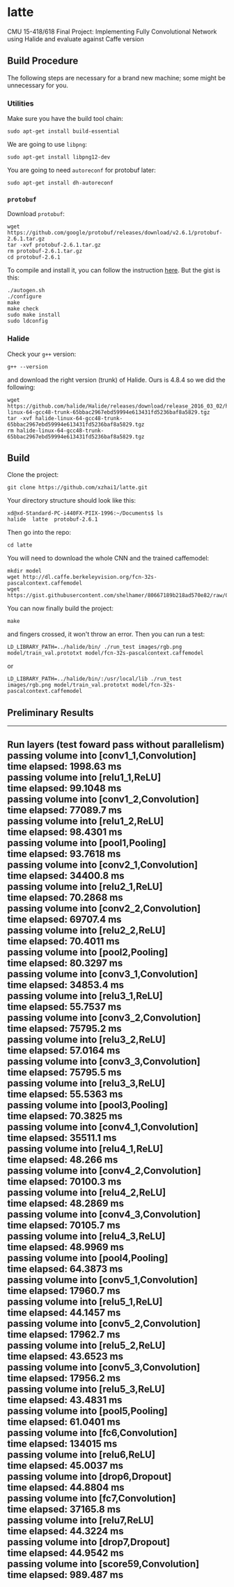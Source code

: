 # latte
CMU 15-418/618 Final Project: Implementing Fully Convolutional Network using Halide and evaluate against Caffe version

## Build Procedure
The following steps are necessary for a brand new machine; some might be unnecessary for you.

### Utilities
Make sure you have the build tool chain:

    sudo apt-get install build-essential

We are going to use ``libpng``:

    sudo apt-get install libpng12-dev

You are going to need ``autoreconf`` for protobuf later:

    sudo apt-get install dh-autoreconf
    
### ``protobuf``
Download ``protobuf``:

    wget https://github.com/google/protobuf/releases/download/v2.6.1/protobuf-2.6.1.tar.gz
    tar -xvf protobuf-2.6.1.tar.gz
    rm protobuf-2.6.1.tar.gz
    cd protobuf-2.6.1
    
To compile and install it, you can follow the instruction [here](https://github.com/google/protobuf/tree/master/src). But the gist is this:

    ./autogen.sh
	./configure
	make
	make check
	sudo make install
	sudo ldconfig
	
### Halide
Check your ``g++`` version:

    g++ --version
    
and download the right version (trunk) of Halide. Ours is 4.8.4 so we did the following:

    wget https://github.com/halide/Halide/releases/download/release_2016_03_02/halide-linux-64-gcc48-trunk-65bbac2967ebd59994e613431fd5236baf8a5829.tgz
    tar -xvf halide-linux-64-gcc48-trunk-65bbac2967ebd59994e613431fd5236baf8a5829.tgz
    rm halide-linux-64-gcc48-trunk-65bbac2967ebd59994e613431fd5236baf8a5829.tgz

## Build
Clone the project:

    git clone https://github.com/xzhai1/latte.git
    
Your directory structure should look like this:

    xd@xd-Standard-PC-i440FX-PIIX-1996:~/Documents$ ls
    halide  latte  protobuf-2.6.1

Then go into the repo:
    
    cd latte
    
You will need to download the whole CNN and the trained caffemodel:

    mkdir model
    wget http://dl.caffe.berkeleyvision.org/fcn-32s-pascalcontext.caffemodel
    wget https://gist.githubusercontent.com/shelhamer/80667189b218ad570e82/raw/077494f215421b3d9383e1b1a3d75377344b1744/train_val.prototxt
    
You can now finally build the project:

    make

and fingers crossed, it won't throw an error. Then you can run a test:

    LD_LIBRARY_PATH=../halide/bin/ ./run_test images/rgb.png model/train_val.prototxt model/fcn-32s-pascalcontext.caffemodel    

or

    LD_LIBRARY_PATH=../halide/bin/:/usr/local/lib ./run_test images/rgb.png model/train_val.prototxt model/fcn-32s-pascalcontext.caffemodel

## Preliminary Results
-------------------------------------------------
Run layers (test foward pass without parallelism)  
passing volume into [conv1_1,Convolution]  
	 time elapsed: 1998.63 ms  
passing volume into [relu1_1,ReLU]  
	 time elapsed: 99.1048 ms  
passing volume into [conv1_2,Convolution]  
	 time elapsed: 77089.7 ms  
passing volume into [relu1_2,ReLU]  
	 time elapsed: 98.4301 ms  
passing volume into [pool1,Pooling]  
	 time elapsed: 93.7618 ms  
passing volume into [conv2_1,Convolution]  
	 time elapsed: 34400.8 ms  
passing volume into [relu2_1,ReLU]  
	 time elapsed: 70.2868 ms  
passing volume into [conv2_2,Convolution]  
	 time elapsed: 69707.4 ms  
passing volume into [relu2_2,ReLU]  
	 time elapsed: 70.4011 ms  
passing volume into [pool2,Pooling]  
	 time elapsed: 80.3297 ms  
passing volume into [conv3_1,Convolution]  
	 time elapsed: 34853.4 ms  
passing volume into [relu3_1,ReLU]  
	 time elapsed: 55.7537 ms  
passing volume into [conv3_2,Convolution]  
	 time elapsed: 75795.2 ms  
passing volume into [relu3_2,ReLU]  
	 time elapsed: 57.0164 ms  
passing volume into [conv3_3,Convolution]  
	 time elapsed: 75795.5 ms  
passing volume into [relu3_3,ReLU]  
	 time elapsed: 55.5363 ms  
passing volume into [pool3,Pooling]  
	 time elapsed: 70.3825 ms  
passing volume into [conv4_1,Convolution]  
	 time elapsed: 35511.1 ms  
passing volume into [relu4_1,ReLU]  
	 time elapsed: 48.266 ms  
passing volume into [conv4_2,Convolution]  
	 time elapsed: 70100.3 ms  
passing volume into [relu4_2,ReLU]  
	 time elapsed: 48.2869 ms  
passing volume into [conv4_3,Convolution]  
	 time elapsed: 70105.7 ms  
passing volume into [relu4_3,ReLU]  
	 time elapsed: 48.9969 ms  
passing volume into [pool4,Pooling]  
	 time elapsed: 64.3873 ms  
passing volume into [conv5_1,Convolution]  
	 time elapsed: 17960.7 ms  
passing volume into [relu5_1,ReLU]  
	 time elapsed: 44.1457 ms  
passing volume into [conv5_2,Convolution]  
	 time elapsed: 17962.7 ms  
passing volume into [relu5_2,ReLU]  
	 time elapsed: 43.6523 ms  
passing volume into [conv5_3,Convolution]  
	 time elapsed: 17956.2 ms  
passing volume into [relu5_3,ReLU]  
	 time elapsed: 43.4831 ms  
passing volume into [pool5,Pooling]  
	 time elapsed: 61.0401 ms  
passing volume into [fc6,Convolution]  
	 time elapsed: 134015 ms  
passing volume into [relu6,ReLU]  
	 time elapsed: 45.0037 ms  
passing volume into [drop6,Dropout]  
	 time elapsed: 44.8804 ms  
passing volume into [fc7,Convolution]  
	 time elapsed: 37165.8 ms  
passing volume into [relu7,ReLU]  
	 time elapsed: 44.3224 ms  
passing volume into [drop7,Dropout]  
	 time elapsed: 44.9542 ms  
passing volume into [score59,Convolution]  
	 time elapsed: 989.487 ms  
-------------------------------------------------
